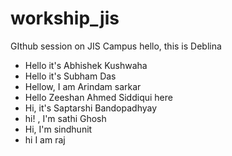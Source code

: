 # workship_jis
GIthub session on JIS Campus
hello, this is Deblina
- Hello it's Abhishek Kushwaha 
- Hello it's Subham Das
- Hellow, I am Arindam sarkar
- Hello Zeeshan Ahmed Siddiqui here
- Hi, it's Saptarshi Bandopadhyay
- hi! , I'm sathi Ghosh
- Hi, I'm sindhunit
- hi I am raj
